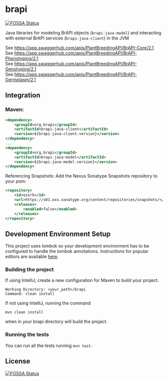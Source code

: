 # brapi
[![FOSSA Status](https://app.fossa.com/api/projects/git%2Bgithub.com%2FBreeding-Insight%2Fbrapi.svg?type=shield)](https://app.fossa.com/projects/git%2Bgithub.com%2FBreeding-Insight%2Fbrapi?ref=badge_shield)

Java libraries for modeling BrAPI objects (`brapi-java-model`) and interacting with external BrAPI services (`brapi-java-client`) in the JVM

See https://app.swaggerhub.com/apis/PlantBreedingAPI/BrAPI-Core/2.1  
See https://app.swaggerhub.com/apis/PlantBreedingAPI/BrAPI-Phenotyping/2.1  
See https://app.swaggerhub.com/apis/PlantBreedingAPI/BrAPI-Genotyping/2.1  
See https://app.swaggerhub.com/apis/PlantBreedingAPI/BrAPI-Germplasm/2.1  

## Integration

### Maven:
```xml
<dependency>
    <groupId>org.brapi</groupId>
    <artifactId>brapi-java-client</artifactId>
    <version>${brapi-java-client.version}</version>
</dependency>
...
<dependency>
    <groupId>org.brapi</groupId>
    <artifactId>brapi-java-model</artifactId>
    <version>${brapi-java-model.version}</version>
</dependency>
```

Referencing Snapshots:
Add the Nexus Sonatype Snapshots repository to your pom:

```xml
<repository>
    <id>ossrh</id>
    <url>https://s01.oss.sonatype.org/content/repositories/snapshots/</url>
    <releases>
        <enabled>false</enabled>
    </releases>
</repository>
```

## Development Environment Setup
This project uses lombok so your development environment has to be configured to handle the lombok annotations. Instructions for popular editors are available [here](https://projectlombok.org/setup/overview).

### Building the project

If using IntelliJ, create a new configuration for Maven to build your project.

```
Working Directory: <your_path>/brapi
Command: clean install
```

If not using IntelliJ, running the command

```mvn clean install```

when in your brapi directory will build the project.

### Running the tests

You can run all the tests running `mvn test`.


## License
[![FOSSA Status](https://app.fossa.com/api/projects/git%2Bgithub.com%2FBreeding-Insight%2Fbrapi.svg?type=large)](https://app.fossa.com/projects/git%2Bgithub.com%2FBreeding-Insight%2Fbrapi?ref=badge_large)
